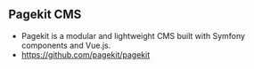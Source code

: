 ## Pagekit CMS

* Pagekit is a modular and lightweight CMS built with Symfony components and Vue.js.
* https://github.com/pagekit/pagekit
